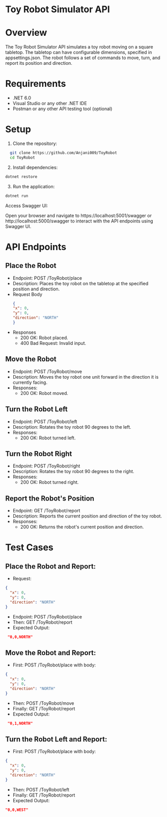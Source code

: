 # Toy Robot Simulator API
# Overview
The Toy Robot Simulator API simulates a toy robot moving on a square tabletop. The tabletop can have configurable dimensions, specified in appsettings.json. The robot follows a set of commands to move, turn, and report its position and direction.

# Requirements
- .NET 6.0
- Visual Studio or any other .NET IDE
- Postman or any other API testing tool (optional)

# Setup
1. Clone the repository:

```bash
  git clone https://github.com/Anjani009/ToyRobot
  cd ToyRobot
```

2. Install dependencies:

```bash
dotnet restore
```

3. Run the application:
```bash
dotnet run
```
Access Swagger UI:

Open your browser and navigate to https://localhost:5001/swagger or http://localhost:5000/swagger to interact with the API endpoints using Swagger UI.

# API Endpoints
## Place the Robot
- Endpoint: POST /ToyRobot/place
- Description: Places the toy robot on the tabletop at the specified position and direction.
- Request Body
  ```json
  {
  "x": 0,
  "y": 0,
  "direction": "NORTH"
  }
  ```
- Responses
  - 200 OK: Robot placed.
  - 400 Bad Request: Invalid input.

## Move the Robot
- Endpoint: POST /ToyRobot/move
- Description: Moves the toy robot one unit forward in the direction it is currently facing.
- Responses:
  - 200 OK: Robot moved.


## Turn the Robot Left
- Endpoint: POST /ToyRobot/left
- Description: Rotates the toy robot 90 degrees to the left.
- Responses:
  - 200 OK: Robot turned left.

## Turn the Robot Right
- Endpoint: POST /ToyRobot/right
- Description: Rotates the toy robot 90 degrees to the right.
- Responses:
  - 200 OK: Robot turned right.

## Report the Robot's Position
- Endpoint: GET /ToyRobot/report
- Description: Reports the current position and direction of the toy robot.
- Responses:
  - 200 OK: Returns the robot's current position and direction.

# Test Cases
## Place the Robot and Report:

- Request:
```json
{
  "x": 0,
  "y": 0,
  "direction": "NORTH"
}
```
- Endpoint: POST /ToyRobot/place
- Then: GET /ToyRobot/report
- Expected Output:
```json
 "0,0,NORTH"
```
## Move the Robot and Report:

- First: POST /ToyRobot/place with body:
```json
{
  "x": 0,
  "y": 0,
  "direction": "NORTH"
}
```
- Then: POST /ToyRobot/move
- Finally: GET /ToyRobot/report
- Expected Output:
```json
 "0,1,NORTH"
```
## Turn the Robot Left and Report:

- First: POST /ToyRobot/place with body:
```json
{
  "x": 0,
  "y": 0,
  "direction": "NORTH"
}
```
- Then: POST /ToyRobot/left
- Finally: GET /ToyRobot/report
- Expected Output:
```json
"0,0,WEST"
```
